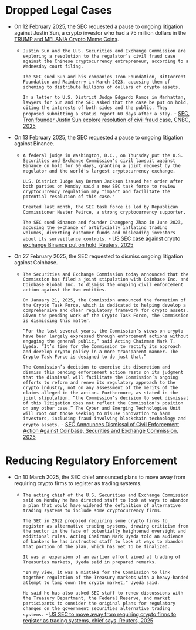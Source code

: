 # Dropped Legal Cases
- On 12 February 2025, the SEC requested a pause to ongoing litigation against Justin Sun, a crypto investor who had a 75 million dollars in the [TRUMP and MELANIA Crypto Meme Coins](2025%20$TRUMP%20and%20$MELANIA%20Crypto%20Meme%20Coins).
	- `Justin Sun and the U.S. Securities and Exchange Commission are exploring a resolution to the regulator’s civil fraud case against the Chinese cryptocurrency entrepreneur, according to a Wednesday court filing.`
	  
	  `The SEC sued Sun and his companies Tron Foundation, BitTorrent Foundation and Rainberry in March 2023, accusing them of scheming to distribute billions of dollars of crypto assets.`
	  
	  `In a letter to U.S. District Judge Edgardo Ramos in Manhattan, lawyers for Sun and the SEC asked that the case be put on hold, citing the interests of both sides and the public. They proposed submitting a status report 60 days after a stay.` - [SEC, Tron founder Justin Sun explore resolution of civil fraud case, CNBC, 2025](https://www.cnbc.com/2025/02/26/sec-tron-founder-justin-sun-explore-resolution-of-civil-fraud-case.html)
- On 13 February 2025, the SEC requested a pause to ongoing litigation against Binance.
	- `A federal judge in Washington, D.C., on Thursday put the U.S. Securities and Exchange Commission's civil lawsuit against Binance on hold for 60 days, granting a joint request by the regulator and the world's largest cryptocurrency exchange.`
	  
	  `U.S. District Judge Amy Berman Jackson issued her order after both parties on Monday said a new SEC task force to review cryptocurrency regulation may "impact and facilitate the potential resolution of this case."`
	  
	  `Created last month, the SEC task force is led by Republican Commissioner Hester Peirce, a strong cryptocurrency supporter.`
	  
	  `The SEC sued Binance and founder Changpeng Zhao in June 2023, accusing the exchange of artificially inflating trading volumes, diverting customer funds and misleading investors about its surveillance controls.` - [US SEC case against crypto exchange Binance put on hold, Reuters, 2025](https://www.reuters.com/legal/us-sec-case-against-crypto-exchange-binance-put-hold-2025-02-13/)
- On 27 February 2025, the SEC requested to dismiss ongoing litigation against Coinbase.
	- `The Securities and Exchange Commission today announced that the Commission has filed a joint stipulation with Coinbase Inc. and Coinbase Global Inc. to dismiss the ongoing civil enforcement action against the two entities.`
	  
	  `On January 21, 2025, the Commission announced the formation of the Crypto Task Force, which is dedicated to helping develop a comprehensive and clear regulatory framework for crypto assets. Given the pending work of the Crypto Task Force, the Commission is dismissing this matter.`
	  
	  `“For the last several years, the Commission’s views on crypto have been largely expressed through enforcement actions without engaging the general public,” said Acting Chairman Mark T. Uyeda. “It’s time for the Commission to rectify its approach and develop crypto policy in a more transparent manner. The Crypto Task Force is designed to do just that.”`
	  
	  `The Commission’s decision to exercise its discretion and dismiss this pending enforcement action rests on its judgment that the dismissal will facilitate the Commission’s ongoing efforts to reform and renew its regulatory approach to the crypto industry, not on any assessment of the merits of the claims alleged in the action. Furthermore, as stated in the joint stipulation, “the Commission’s decision to seek dismissal of this litigation does not reflect the Commission’s position on any other case.” The Cyber and Emerging Technologies Unit will root out those seeking to misuse innovation to harm investors, including fraud involving blockchain technology and crypto assets.` - [SEC Announces Dismissal of Civil Enforcement Action Against Coinbase, Securities and Exchange Commission, 2025](https://www.sec.gov/newsroom/press-releases/2025-47)
# Reducing Regulatory Enforcement
- On 10 March 2025, the SEC chief announced plans to move away from requiring crypto firms to register as trading systems.
	- `The acting chief of the U.S. Securities and Exchange Commission said on Monday he has directed staff to look at ways to abandon a plan that would have widened the definition of alternative trading systems to include some cryptocurrency firms.`
	  
	  `The SEC in 2022 proposed requiring some crypto firms to register as alternative trading systems, drawing criticism from the sector in the face of potentially heightened oversight and additional rules. Acting Chairman Mark Uyeda told an audience of bankers he has instructed staff to look at ways to abandon that portion of the plan, which has yet to be finalized.`
	  
	  `It was an expansion of an earlier effort aimed at trading of Treasuries markets, Uyeda said in prepared remarks.`
	  
	  `"In my view, it was a mistake for the Commission to link together regulation of the Treasury markets with a heavy-handed attempt to tamp down the crypto market," Uyeda said.`
	  
	  `He said he has also asked SEC staff to renew discussions with the Treasury Department, the Federal Reserve, and market participants to consider the original plans for regulatory changes on the government securities alternative trading systems.` - [US SEC to move away from requiring crypto firms to register as trading systems, chief says, Reuters, 2025](https://www.reuters.com/technology/us-sec-move-away-requiring-crypto-firms-register-trading-systems-chief-says-2025-03-10/)